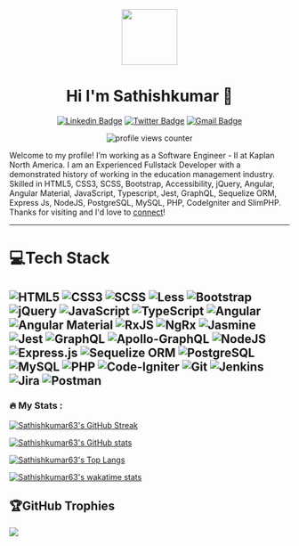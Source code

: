 <div id="header" align="center">
  <img
    src="https://media.giphy.com/media/M9gbBd9nbDrOTu1Mqx/giphy.gif"
    width="100"
  />

# Hi I'm Sathishkumar 👋
[![Linkedin Badge](https://img.shields.io/badge/-sathishkumar63-blue?style=flat&logo=Linkedin&logoColor=white&link=https://www.linkedin.com/in/sathishkumar63/)](https://www.linkedin.com/in/sathishkumar63/)
[![Twitter Badge](https://img.shields.io/badge/-@__sathishjim63-1ca0f1?style=flat&labelColor=1ca0f1&logo=twitter&logoColor=white&link=https://twitter.com/sathishjim63)](https://twitter.com/sathishjim63)
[![Gmail Badge](https://img.shields.io/badge/-sathishjim-c14438?style=flat&logo=Gmail&logoColor=white&link=mailto:sathishjim@gmail.com)](mailto:sathishjim@gmail.com)
    
<img
  src="https://komarev.com/ghpvc/?username=sathishkumar63&style=flat-square&color=blue"
  alt="profile views counter"
  />
</div>

Welcome to my profile! I’m working as a Software Engineer - II at Kaplan North America. I am an Experienced Fullstack Developer with a demonstrated history of working in the education management industry. Skilled in HTML5, CSS3, SCSS, Bootstrap, Accessibility, jQuery, Angular, Angular Material, JavaScript, Typescript, Jest, GraphQL, Sequelize ORM,  Express Js, NodeJS, PostgreSQL, MySQL, PHP, CodeIgniter and SlimPHP. Thanks for visiting and I'd love to [connect](https://www.linkedin.com/in/sathishkumar63/)!

---
# 💻Tech Stack

![HTML5](https://img.shields.io/badge/HTML5-%23E34F26.svg?style=flat&logo=html5&logoColor=white) ![CSS3](https://img.shields.io/badge/CSS3-%231572B6.svg?style=flat&logo=css3&logoColor=white) ![SCSS](https://img.shields.io/badge/SCSS-hotpink.svg?style=flat&logo=SASS&logoColor=white) ![Less](https://img.shields.io/badge/less-2B4C80?style=flat&logo=less&logoColor=white) ![Bootstrap](https://img.shields.io/badge/Bootstrap-%23563D7C.svg?style=flat&logo=bootstrap&logoColor=white) ![jQuery](https://img.shields.io/badge/jQuery-%230769AD.svg?style=flat&logo=jquery&logoColor=white) ![JavaScript](https://img.shields.io/badge/JavaScript-%23323330.svg?style=flat&logo=javascript&logoColor=%23F7DF1E) ![TypeScript](https://img.shields.io/badge/TypeScript-%23007ACC.svg?style=flat&logo=typescript&logoColor=white) ![Angular](https://img.shields.io/badge/Angular-%23DD0031.svg?style=flat&logo=angular&logoColor=white) ![Angular Material](https://img.shields.io/badge/Angular%20Material-%23E23237.svg?style=flat&logo=angularjs&logoColor=white) ![RxJS](https://img.shields.io/badge/RxJS-%23B7178C.svg?style=flat&logo=reactivex&logoColor=white) ![NgRx](https://img.shields.io/badge/NgRx-%23B7178C.svg?style=flat&logo=reactivex&logoColor=white) ![Jasmine](https://img.shields.io/badge/Jasmine-%238A4182.svg?style=flat&logo=jasmine&logoColor=white) ![Jest](https://img.shields.io/badge/Jest-%238A4182.svg?style=flat&logo=jest&logoColor=white) ![GraphQL](https://img.shields.io/badge/GraphQL-E10098?style=flat&logo=graphql&logoColor=white) ![Apollo-GraphQL](https://img.shields.io/badge/Apollo-GraphQL-311C87?style=flat&logo=apollo-graphql) ![NodeJS](https://img.shields.io/badge/NodeJS-6DA55F?style=flat&logo=node.js&logoColor=white) ![Express.js](https://img.shields.io/badge/Express.js-%23404d59.svg?style=flat&logo=express&logoColor=%2361DAFB) ![Sequelize ORM](https://img.shields.io/badge/Sequelize%20ORM-%23404d59.svg?style=flat&logo=sequelize&logoColor=%2361DAFB) ![PostgreSQL](https://img.shields.io/badge/PostgreSQL-%23316192.svg?style=flat&logo=postgresql&logoColor=white) ![MySQL](https://img.shields.io/badge/MySQL-%2300f.svg?style=flat&logo=mysql&logoColor=white) ![PHP](https://img.shields.io/badge/PHP-%23777BB4.svg?style=flat&logo=php&logoColor=white) ![Code-Igniter](https://img.shields.io/badge/CodeIgniter-%23EF4223.svg?style=flat&logo=codeIgniter&logoColor=white) ![Git](https://img.shields.io/badge/Git-%23E34F26.svg?style=flat&logo=git&logoColor=white)  ![Jenkins](https://img.shields.io/badge/jenkins-%232C5263.svg?style=flat&logo=jenkins&logoColor=white) ![Jira](https://img.shields.io/badge/Jira-%230A0FFF.svg?style=flat&logo=jira&logoColor=white) ![Postman](https://img.shields.io/badge/Postman-FF6C37?style=flat&logo=postman&logoColor=white)
---
### :fire: My Stats :
[![Sathishkumar63's GitHub Streak](http://github-readme-streak-stats.herokuapp.com?user=sathishkumar63&show_icons=true&count_private=true&theme=github-dark&date_format=M%20j%5B%2C%20Y%5D)](http://github-readme-streak-stats.herokuapp.com?user=sathishkumar63&theme=github-dark&date_format=M%20j%5B%2C%20Y%5D)

[![Sathishkumar63's GitHub stats](https://github-readme-stats.vercel.app/api?username=sathishkumar63&count_private=true&show_icons=true&theme=solarized-dark)](https://github.com/sathishkumar63/github-readme-stats)

[![Sathishkumar63's Top Langs](https://github-readme-stats.vercel.app/api/top-langs/?username=sathishkumar63&langs_count=8&layout=compact&theme=vision-friendly-dark)](https://github-readme-stats.vercel.app/api/top-langs/?username=sathishkumar63&layout=compact&show_icons=true&count_private=true&theme=vision-friendly-dark)

[![Sathishkumar63's wakatime stats](https://github-readme-stats.vercel.app/api/wakatime?username=Sathishkumar63)](https://wakatime.com/@sathishkumar63)

<!--START_SECTION:waka-->
<!--END_SECTION:waka-->

## 🏆GitHub Trophies
![](https://github-profile-trophy.vercel.app/?username=sathishkumar63&theme=darkhub&no-frame=false&no-bg=false&margin-w=4)
